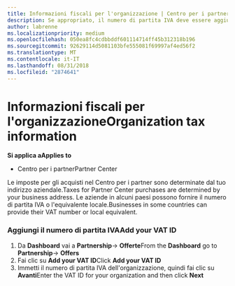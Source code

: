 ```yaml
---
title: Informazioni fiscali per l'organizzazione | Centro per i partner
description: Se appropriato, il numero di partita IVA deve essere aggiunto alle informazioni dell'organizzazione
author: labrenne
ms.localizationpriority: medium
ms.openlocfilehash: 050ea8fc4cdbbddf601114714ff45b312318b196
ms.sourcegitcommit: 92629114d5081103bfe555081f69997af4ed56f2
ms.translationtype: MT
ms.contentlocale: it-IT
ms.lasthandoff: 08/31/2018
ms.locfileid: "2874641"
---
```

# <a name="organization-tax-information"></a><span data-ttu-id="99831-103">Informazioni fiscali per l'organizzazione</span><span class="sxs-lookup"><span data-stu-id="99831-103">Organization tax information</span></span>

**<span data-ttu-id="99831-104">Si applica a</span><span class="sxs-lookup"><span data-stu-id="99831-104">Applies to</span></span>**

-  <span data-ttu-id="99831-105">Centro per i partner</span><span class="sxs-lookup"><span data-stu-id="99831-105">Partner Center</span></span>

<span data-ttu-id="99831-106">Le imposte per gli acquisti nel Centro per i partner sono determinate dal tuo indirizzo aziendale.</span><span class="sxs-lookup"><span data-stu-id="99831-106">Taxes for Partner Center purchases are determined by your business address.</span></span> <span data-ttu-id="99831-107">Le aziende in alcuni paesi possono fornire il numero di partita IVA o l'equivalente locale.</span><span class="sxs-lookup"><span data-stu-id="99831-107">Businesses in some countries can provide their VAT number or local equivalent.</span></span>

### <a name="add-your-vat-id"></a><span data-ttu-id="99831-108">Aggiungi il numero di partita IVA</span><span class="sxs-lookup"><span data-stu-id="99831-108">Add your VAT ID</span></span>

1.  <span data-ttu-id="99831-109">Da **Dashboard** vai a **Partnership**-> **Offerte**</span><span class="sxs-lookup"><span data-stu-id="99831-109">From the **Dashboard** go to **Partnership**-> **Offers**</span></span>
2.  <span data-ttu-id="99831-110">Fai clic su **Add your VAT ID**</span><span class="sxs-lookup"><span data-stu-id="99831-110">Click **Add your VAT ID**</span></span>
3.  <span data-ttu-id="99831-111">Immetti il numero di partita IVA dell'organizzazione, quindi fai clic su **Avanti**</span><span class="sxs-lookup"><span data-stu-id="99831-111">Enter the VAT ID for your organization and then click **Next**</span></span>





 



